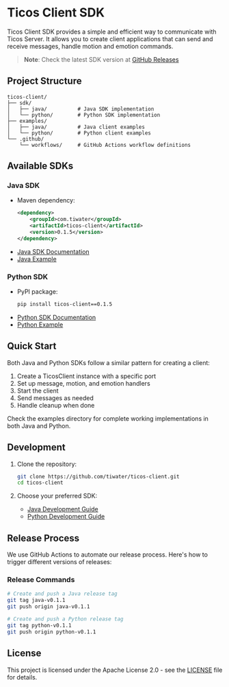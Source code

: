 # Ticos Client SDK

Ticos Client SDK provides a simple and efficient way to communicate with Ticos Server. It allows you to create client applications that can send and receive messages, handle motion and emotion commands.

> **Note**: Check the latest SDK version at [GitHub Releases](https://github.com/tiwater/ticos-client/tags)

## Project Structure

```
ticos-client/
├── sdk/
│   ├── java/          # Java SDK implementation
│   └── python/        # Python SDK implementation
├── examples/
│   ├── java/          # Java client examples
│   └── python/        # Python client examples
└── .github/
    └── workflows/     # GitHub Actions workflow definitions
```

## Available SDKs

### Java SDK

- Maven dependency:
  ```xml
  <dependency>
      <groupId>com.tiwater</groupId>
      <artifactId>ticos-client</artifactId>
      <version>0.1.5</version>
  </dependency>
  ```
- [Java SDK Documentation](sdk/java/README.md)
- [Java Example](examples/java/README.md)

### Python SDK

- PyPI package:
  ```bash
  pip install ticos-client==0.1.5
  ```
- [Python SDK Documentation](sdk/python/README.md)
- [Python Example](examples/python/README.md)

## Quick Start

Both Java and Python SDKs follow a similar pattern for creating a client:

1. Create a TicosClient instance with a specific port
2. Set up message, motion, and emotion handlers
3. Start the client
4. Send messages as needed
5. Handle cleanup when done

Check the examples directory for complete working implementations in both Java and Python.

## Development

1. Clone the repository:
   ```bash
   git clone https://github.com/tiwater/ticos-client.git
   cd ticos-client
   ```

2. Choose your preferred SDK:
   - [Java Development Guide](sdk/java/README.md)
   - [Python Development Guide](sdk/python/README.md)

## Release Process

We use GitHub Actions to automate our release process. Here's how to trigger different versions of releases:

### Release Commands

```bash
# Create and push a Java release tag
git tag java-v0.1.1
git push origin java-v0.1.1

# Create and push a Python release tag
git tag python-v0.1.1
git push origin python-v0.1.1
```

## License

This project is licensed under the Apache License 2.0 - see the [LICENSE](LICENSE) file for details.
